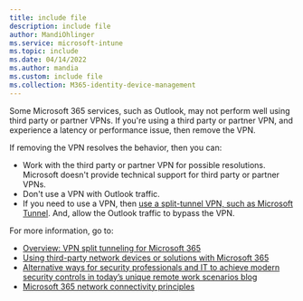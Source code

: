 ```yaml
---
title: include file
description: include file
author: MandiOhlinger
ms.service: microsoft-intune
ms.topic: include
ms.date: 04/14/2022
ms.author: mandia
ms.custom: include file
ms.collection: M365-identity-device-management
---
```


<!-- This include file is used in the VPN settings lists for all platforms in /configuration. -->

Some Microsoft 365 services, such as Outlook, may not perform well using third party or partner VPNs. If you're using a third party or partner VPN, and experience a latency or performance issue, then remove the VPN.

If removing the VPN resolves the behavior, then you can:

- Work with the third party or partner VPN for possible resolutions. Microsoft doesn't provide technical support for third party or partner VPNs.
- Don't use a VPN with Outlook traffic.
- If you need to use a VPN, then [use a split-tunnel VPN, such as Microsoft Tunnel](../protect/microsoft-tunnel-overview.md). And, allow the Outlook traffic to bypass the VPN.

For more information, go to:

- [Overview: VPN split tunneling for Microsoft 365](/microsoft-365/enterprise/microsoft-365-vpn-split-tunnel)
- [Using third-party network devices or solutions with Microsoft 365](/office365/troubleshoot/miscellaneous/office-365-third-party-network-devices)
- [Alternative ways for security professionals and IT to achieve modern security controls in today’s unique remote work scenarios blog](https://www.microsoft.com/security/blog/2020/03/26/alternative-security-professionals-it-achieve-modern-security-controls-todays-unique-remote-work-scenarios/)
- [Microsoft 365 network connectivity principles](/microsoft-365/enterprise/microsoft-365-network-connectivity-principles)

